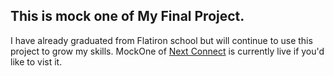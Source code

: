 ## This is mock one of My Final Project.
I have already graduated from Flatiron school but will continue to use this project to grow my skills.
MockOne of [Next Connect](https://nextconnect.surge.sh) is currently live if you'd like to vist it.
